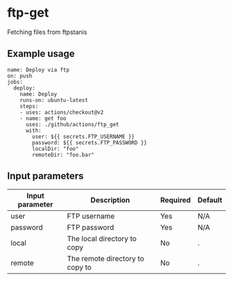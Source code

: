 # ftp-get

Fetching files from ftpstanis

## Example usage

```
name: Deploy via ftp
on: push
jobs:
  deploy:
    name: Deploy
    runs-on: ubuntu-latest
    steps:
    - uses: actions/checkout@v2
    - name: get foo
      uses: ./github/actions/ftp_get
      with:
        user: ${{ secrets.FTP_USERNAME }}
        password: ${{ secrets.FTP_PASSWORD }}
        localDir: "foo"
        remoteDir: "foo.bar"
```

## Input parameters

Input parameter | Description | Required | Default
--- | --- | --- | ---
user | FTP username | Yes | N/A
password | FTP password | Yes | N/A
local | The local directory to copy | No | .
remote | The remote directory to copy to | No | .
